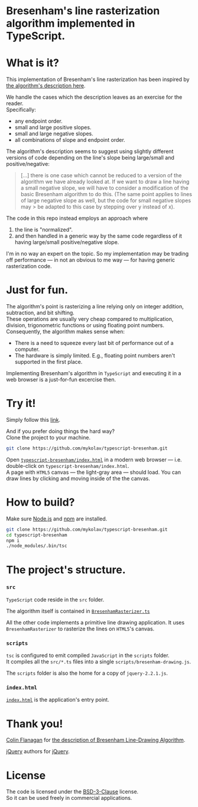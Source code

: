# Bresenham's line rasterization algorithm implemented in TypeScript. 

# What is it?

This implementation of Bresenham's line rasterization has been inspired by [the algorithm's description here](https://www.cs.helsinki.fi/group/goa/mallinnus/lines/bresenh.html).  

We handle the cases which the description leaves as an exercise for the reader.  
Specifically:
  - any endpoint order.
  - small and large positive slopes.
  - small and large negative slopes.
  - all combinations of slope and endpoint order.

The algorithm's description seems to suggest using slightly different versions of code depending on the line's slope being large/small and positive/negative: 

> [...] there is one case which cannot be reduced to a version of the algorithm we have already looked at. 
> If we want to draw a line having a small negative slope, 
> we will have to consider a modification of the basic Bresenham algorithm to do this.
> (The same point applies to lines of large negative slope as well, 
> but the code for small negative slopes may > be adapted to this case by stepping over y instead of x).

The code in this repo instead employs an approach where 
  1) the line is "normalized".
  2) and then handled in a generic way by the same code regardless of it having large/small positive/negative slope.

I'm in no way an expert on the topic. So my implementation may be trading off performance &mdash; in not an obvious to me way &mdash; for having generic rasterization code.

# Just for fun.

The algorithm's point is rasterizing a line relying only on integer addition, subtraction, and bit shifting.  
These operations are usually very cheap compared to multiplication, division, trigonometric functions or using floating point numbers. Consequently, the algorithm makes sense when:
  - There is a need to squeeze every last bit of performance out of a computer.
  - The hardware is simply limited. E.g., floating point numbers aren't supported in the first place.

Implementing Bresenham's algorithm in `TypeScript` and executing it in a web browser is a just-for-fun excercise then.

# Try it!

Simply follow this [link](https://mykolav.github.io/typescript-bresenham/index.html).

And if you prefer doing things the hard way?  
Clone the project to your machine.
```sh
git clone https://github.com/mykolav/typescript-bresenham.git
```

Open [`typescript-bresenham/index.html`](https://github.com/mykolav/typescript-bresenham/blob/master/index.html) in a modern web browser &mdash; i.e. double-click on `typescript-bresenham/index.html`.  
A page with `HTML5` canvas &mdash; the light-gray area &mdash; should load.
You can draw lines by clicking and moving inside of the the canvas.

# How to build?

Make sure [Node.js](https://nodejs.org/) and [npm](https://www.npmjs.com/get-npm) are installed.

```sh
git clone https://github.com/mykolav/typescript-bresenham.git
cd typescript-bresenham
npm i
./node_modules/.bin/tsc
```

# The project's structure.

### `src`
`TypeScript` code reside in the `src` folder.

The algorithm itself is contained in [`BresenhamRasterizer.ts`](https://github.com/mykolav/typescript-bresenham/blob/master/src/BresenhamRasterizer.ts)

All the other code implements a primitive line drawing application.
It uses `BresenhamRasterizer` to rasterize the lines on `HTML5`'s canvas.

### `scripts`
`tsc` is configured to emit compiled `JavaScript` in the `scripts` folder.  
It compiles all the `src/*.ts` files into a single `scripts/bresenham-drawing.js`.

The `scripts` folder is also the home for a copy of `jquery-2.2.1.js`.

### `index.html`
[`index.html`](https://github.com/mykolav/typescript-bresenham/blob/master/index.html) is the application's entry point.


# Thank you!

[Colin Flanagan](flanaganc@ul.ie) for [the description of Bresenham Line-Drawing Algorithm](https://www.cs.helsinki.fi/group/goa/mallinnus/lines/bresenh.html).

[jQuery](https://jquery.com/) authors for [jQuery]().

# License

The code is licensed under the [BSD-3-Clause](https://raw.githubusercontent.com/mykolav/typescript-bresenham/master/LICENSE) license.  
So it can be used freely in commercial applications.
